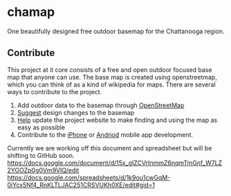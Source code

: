 # chamap
One beautifully designed free outdoor basemap for the Chattanooga region. 

## Contribute
This project at it core consists of a free and open outdoor focused base map that anyone can use. The base map is created using openstreetmap, which you can think of as a kind of wikipedia for maps. There are several ways to contribute to the project. 

1. Add outdoor data to the basemap through [OpenStreetMap](http://www.openstreetmap.org/#map=13/35.0360/-85.3221&layers=C)
2. [Suggest](https://github.com/openchattanooga/chamap-design) design changes to the basemap 
3. [Help](https://github.com/openchattanooga/chamap/tree/gh-pages) update the project website to make finding and using the map as easy as possible
4. Contribute to the [iPhone](https://github.com/openchattanooga/chamap-iphone-app) or [Andriod](https://github.com/openchattanooga/chamap-andriod-app) mobile app development. 

Currently we are working off this document and spreadsheet but will be shifting to GitHub soon. 
https://docs.google.com/document/d/15x_glZCVrlnmmZ6nqmTmGnf_W7LZ2YGOZp0g0Vm9VIQ/edit
https://docs.google.com/spreadsheets/d/1k9ou1cwGqM-0iYcx5Nf4_RnKLTLJAC251CRSVUKh0XE/edit#gid=1

